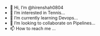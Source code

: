 - 👋 Hi, I’m @hirenshah0804
- 👀 I’m interested in Tennis...
- 🌱 I’m currently learning Devops...
- 💞️ I’m looking to collaborate on Pipelines...
- 📫 How to reach me ...

<!---
hirenshah0804/hirenshah0804 is a ✨ special ✨ repository because its `README.md` (this file) appears on your GitHub profile.
You can click the Preview link to take a look at your changes.
--->
